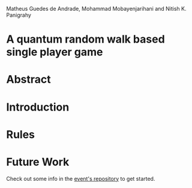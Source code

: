 Matheus Guedes de Andrade, Mohammad Mobayenjarihani and Nitish K. Panigrahy
# A quantum random walk based single player game
# Abstract
# Introduction
# Rules
# Future Work
Check out some info in the [event's repository](https://github.com/iQuHACK/2021) to get started.
